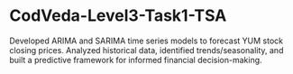 # CodVeda-Level3-Task1-TSA
Developed ARIMA and SARIMA time series models to forecast YUM stock closing prices. Analyzed historical data, identified trends/seasonality, and built a predictive framework for informed financial decision-making.
